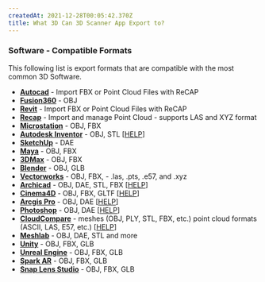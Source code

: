 ```yaml
---
createdAt: 2021-12-28T00:05:42.370Z
title: What 3D Can 3D Scanner App Export to?
---
```




### Software - Compatible Formats

This following list is export formats that are compatible with the most common 3D Software.

* **[Autocad](https://www.autodesk.com/products/autocad/overview)** - Import FBX or Point Cloud Files with ReCAP
* **[Fusion360](https://www.autodesk.com/products/fusion-360/overview)** - OBJ
* **[Revit](https://www.autodesk.com/products/revit/overview)** - Import FBX or Point Cloud Files with ReCAP
* **[Recap](https://www.autodesk.com/products/recap/overview)** - Import and manage Point Cloud - supports LAS and XYZ format
* **[Microstation](https://www.bentley.com/en/products/brands/microstation)** - OBJ, FBX
* **[Autodesk Inventor](https://www.autodesk.com/products/inventor/overview)** - OBJ, STL [[HELP](https://knowledge.autodesk.com/support/inventor/learn-explore/caas/CloudHelp/cloudhelp/2020/ENU/Inventor-Help/files/GUID-3F6D22A7-768F-4ABE-8DEE-C6B64C5A3B2A-htm.html)]
* **[SketchUp](https://www.sketchup.com/)** - DAE
* **[Maya](https://www.autodesk.com/products/maya/overview)** - OBJ, FBX
* **[3DMax](https://www.autodesk.com/products/3ds-max/overview)** - OBJ, FBX
* **[Blender](https://www.blender.org/)** - OBJ, GLB
* **[Vectorworks](https://www.vectorworks.net/)** - OBJ, FBX, - .las, .pts, .e57, and .xyz
* **[Archicad](https://graphisoft.com/us)** - OBJ, DAE, STL, FBX [[HELP](https://helpcenter.graphisoft.com/knowledgebase/25765/)]
* **[Cinema4D](https://www.maxon.net/)** - OBJ, FBX, GLTF  [[HELP](https://www.maxon.net/en/cinema-4d/features/supported-file-formats)]
* **[Arcgis Pro](https://www.esri.com/en-us/arcgis/products/arcgis-pro/overview)** - OBJ, DAE [[HELP](https://pro.arcgis.com/en/pro-app/latest/tool-reference/3d-analyst/import-3d-files.htm)] 
* **[Photoshop](https://www.adobe.com/products/photoshop.html)** - OBJ, DAE [[HELP](https://helpx.adobe.com/photoshop/using/supported-file-formats-photoshop-cs6.html)]
* **[CloudCompare](https://www.danielgm.net/cc/)** - meshes (OBJ, PLY, STL, FBX, etc.) point cloud formats (ASCII, LAS, E57, etc.) [[HELP](https://www.danielgm.net/cc/presentation.html)]
* **[Meshlab](https://www.meshlab.net/)** - OBJ, DAE, STL and more
* **[Unity](https://unity.com/)** - OBJ, FBX, GLB
* **[Unreal Engine](https://www.unrealengine.com/)**  - OBJ, FBX, GLB
* **[Spark AR](https://sparkar.facebook.com/ar-studio/)** - OBJ, FBX, GLB
* **[Snap Lens Studio](https://lensstudio.snapchat.com/)** - OBJ, FBX, GLB